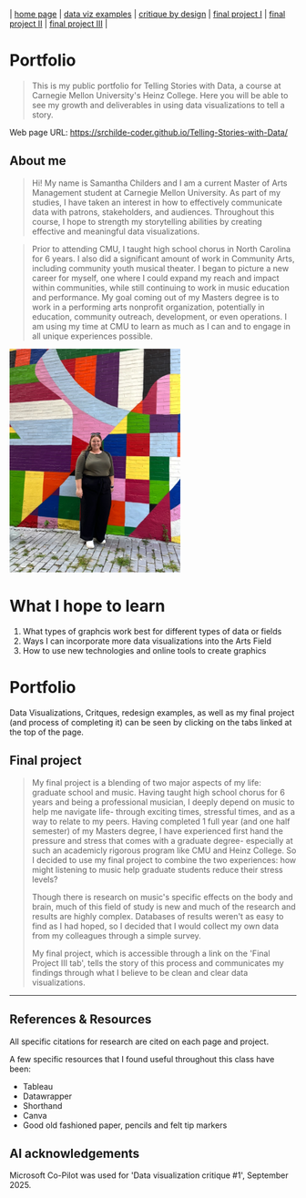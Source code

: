 | [home page](README.md) | [data viz examples](dataviz-examples.md) | [critique by design](critique-by-design) | [final project I](final-project-part-one) | [final project II](final-project-part-two) | [final project III](final-project-part-three) |


# Portfolio
> This is my public portfolio for Telling Stories with Data, a course at Carnegie Mellon University's Heinz College. Here you will be able to see my growth and deliverables in using data visualizations to tell a story. 

Web page URL: https://srchilde-coder.github.io/Telling-Stories-with-Data/
  
## About me
> Hi! My name is Samantha Childers and I am a current Master of Arts Management student at Carnegie Mellon University. As part of my studies, I have taken an interest in how to effectively communicate data with patrons, stakeholders, and audiences. Throughout this course, I hope to strength my storytelling abilities by creating effective and meaningful data visualizations. 

> Prior to attending CMU, I taught high school chorus in North Carolina for 6 years. I also did a significant amount of work in Community Arts, including community youth musical theater. I began to picture a new career for myself, one where I could expand my reach and impact within communities, while still continuing to work in music education and performance. My goal coming out of my Masters degree is to work in a performing arts nonprofit organization, potentially in education, community outreach, development, or even operations. I am using my time at CMU to learn as much as I can and to engage in all unique experiences possible. 

<img src="IMG_3810.JPG" width="300"/>


# What I hope to learn

1. What types of graphcis work best for different types of data or fields
2. Ways I can incorporate more data visualizations into the Arts Field
3. How to use new technologies and online tools to create graphics

# Portfolio

Data Visualizations, Critques, redesign examples, as well as my final project (and process of completing it) can be seen by clicking on the tabs linked at the top of the page. 


## Final project
> My final project is a blending of two major aspects of my life: graduate school and music. Having taught high school chorus for 6 years and being a professional musician, I deeply depend on music to help me navigate life- through exciting times, stressful times, and as a way to relate to my peers. Having completed 1 full year (and one half semester) of my Masters degree, I have experienced first hand the pressure and stress that comes with a graduate degree- especially at such an academicly rigorous program like CMU and Heinz College. So I decided to use my final project to combine the two experiences: how might listening to music help graduate students reduce their stress levels?
>
> Though there is research on music's specific effects on the body and brain, much of this field of study is new and much of the research and results are highly complex. Databases of results weren't as easy to find as I had hoped, so I decided that I would collect my own data from my colleagues through a simple survey.
>
> My final project, which is accessible through a link on the 'Final Project III tab', tells the story of this process and communicates my findings through what I believe to be clean and clear data visualizations. 

--- 

## References & Resources
All specific citations for research are cited on each page and project. 

A few specific resources that I found useful throughout this class have been:
- Tableau
- Datawrapper
- Shorthand
- Canva
- Good old fashioned paper, pencils and felt tip markers

## AI acknowledgements
Microsoft Co-Pilot was used for 'Data visualization critique #1', September 2025. 



